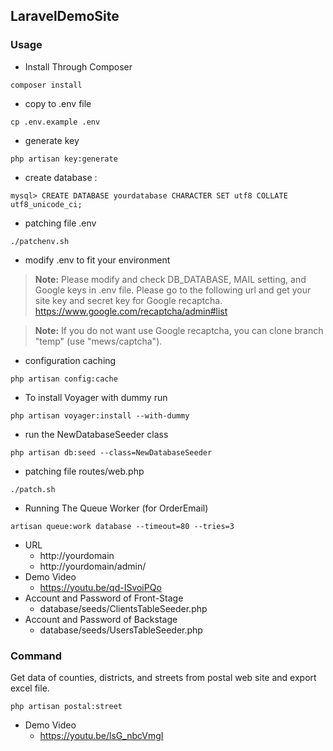 ## LaravelDemoSite
### Usage

- Install Through Composer
```
composer install
```
- copy to .env file
```
cp .env.example .env
```
- generate key
```
php artisan key:generate
```
- create database :
```
mysql> CREATE DATABASE yourdatabase CHARACTER SET utf8 COLLATE utf8_unicode_ci;
```
- patching file .env
```
./patchenv.sh
```
- modify .env to fit your environment
> **Note:** Please modify and check DB_DATABASE, MAIL setting, and Google keys in .env file. 
> Please go to the following url and get your site key and secret key for Google recaptcha. 
> https://www.google.com/recaptcha/admin#list

> **Note:** If you do not want use Google recaptcha, you can clone branch "temp" (use "mews/captcha").
- configuration caching
```
php artisan config:cache
```
- To install Voyager with dummy run
```
php artisan voyager:install --with-dummy
```
- run the NewDatabaseSeeder class
```
php artisan db:seed --class=NewDatabaseSeeder
```
- patching file routes/web.php
```
./patch.sh
```
- Running The Queue Worker (for OrderEmail)
```
artisan queue:work database --timeout=80 --tries=3
```
- URL
  - http://yourdomain
  - http://yourdomain/admin/
- Demo Video
  - https://youtu.be/qd-ISvoiPQo
- Account and Password of Front-Stage
  - database/seeds/ClientsTableSeeder.php
- Account and Password of Backstage
  - database/seeds/UsersTableSeeder.php
### Command
Get data of counties, districts, and streets from postal web site and export excel file.
```
php artisan postal:street
```
- Demo Video
  - https://youtu.be/lsG_nbcVmgI
